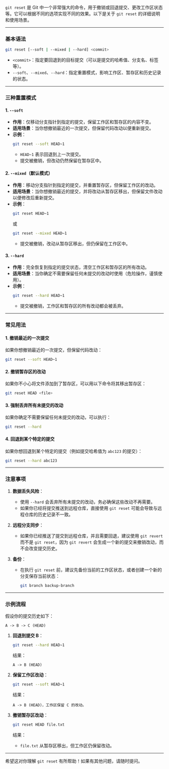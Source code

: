 `git reset` 是 Git 中一个非常强大的命令，用于撤销或回退提交、更改工作区状态等。它可以根据不同的选项实现不同的效果。以下是关于 `git reset` 的详细说明和使用场景。

---

### 基本语法
```bash
git reset [--soft | --mixed | --hard] <commit>
```

- `<commit>`：指定要回退到的目标提交（可以是提交的哈希值、分支名、标签等）。
- `--soft`、`--mixed`、`--hard`：指定重置模式，影响工作区、暂存区和历史记录的状态。

---

### 三种重置模式

#### 1. `--soft`
- **作用**：仅移动分支指针到指定的提交，保留工作区和暂存区的内容不变。
- **适用场景**：当你想撤销最近的一次提交，但保留代码改动以便重新提交。
- **示例**：
  ```bash
  git reset --soft HEAD~1
  ```
  - `HEAD~1` 表示回退到上一次提交。
  - 提交被撤销，但改动仍然保留在暂存区中。

#### 2. `--mixed`（默认模式）
- **作用**：移动分支指针到指定的提交，并重置暂存区，但保留工作区的改动。
- **适用场景**：当你想撤销最近的提交，并将改动从暂存区移出，但保留文件改动以便修改后重新提交。
- **示例**：
  ```bash
  git reset HEAD~1
  ```
  或
  ```bash
  git reset --mixed HEAD~1
  ```
  - 提交被撤销，改动从暂存区移出，但仍保留在工作区中。

#### 3. `--hard`
- **作用**：完全恢复到指定的提交状态，清空工作区和暂存区的所有改动。
- **适用场景**：当你确定不需要保留任何未提交的改动时使用（危险操作，谨慎使用）。
- **示例**：
  ```bash
  git reset --hard HEAD~1
  ```
  - 提交被撤销，工作区和暂存区的所有改动都会被丢弃。

---

### 常见用法

#### 1. 撤销最近的一次提交
如果你想撤销最近的一次提交，但保留代码改动：
```bash
git reset --soft HEAD~1
```

#### 2. 撤销暂存区的改动
如果你不小心将文件添加到了暂存区，可以用以下命令将其移出暂存区：
```bash
git reset HEAD <file>
```

#### 3. 强制丢弃所有未提交的改动
如果你确定不需要保留任何未提交的改动，可以执行：
```bash
git reset --hard
```

#### 4. 回退到某个特定的提交
如果你想回退到某个特定的提交（例如提交哈希值为 `abc123` 的提交）：
```bash
git reset --hard abc123
```

---

### 注意事项

1. **数据丢失风险**：
   - 使用 `--hard` 会丢弃所有未提交的改动，务必确保这些改动不再需要。
   - 如果你已经将提交推送到远程仓库，直接使用 `git reset` 可能会导致与远程仓库的历史记录不一致。

2. **远程分支同步**：
   - 如果你已经推送了提交到远程仓库，并且需要回退，建议使用 `git revert` 而不是 `git reset`，因为 `git revert` 会生成一个新的提交来撤销改动，而不会改变提交历史。

3. **备份**：
   - 在执行 `git reset` 前，建议先备份当前的工作区状态，或者创建一个新的分支保存当前状态：
     ```bash
     git branch backup-branch
     ```

---

### 示例流程

假设你的提交历史如下：
```
A -> B -> C (HEAD)
```

1. **回退到提交 B**：
   ```bash
   git reset --hard HEAD~1
   ```
   结果：
   ```
   A -> B (HEAD)
   ```

2. **保留工作区改动**：
   ```bash
   git reset --soft HEAD~1
   ```
   结果：
   ```
   A -> B (HEAD)，工作区保留 C 的改动。
   ```

3. **撤销暂存区改动**：
   ```bash
   git reset HEAD file.txt
   ```
   结果：
   - `file.txt` 从暂存区移出，但工作区仍保留改动。

---

希望这对你理解 `git reset` 有所帮助！如果有其他问题，请随时提问。